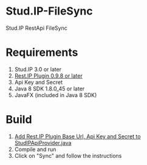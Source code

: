 Stud.IP-FileSync
================

Stud.IP RestApi FileSync

# Requirements

1. Stud.IP 3.0 or later
2. [Rest.IP Plugin 0.9.8 or later](https://github.com/studip/studip-rest.ip)
3. Api Key and Secret
4. Java 8 SDK 1.8.0_45 or later
5. JavaFX (included in Java 8 SDK)

# Build

1. [Add Rest.IP Plugin Base Url, Api Key and Secret to StudIPApiProvider.java](https://github.com/rockihack/Stud.IP-FileSync/blob/master/src/de/uni/hannover/studip/sync/oauth/StudIPApiProvider.java)
2. Compile and run
3. Click on "Sync" and follow the instructions